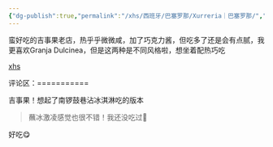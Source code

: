 ```yaml
---
{"dg-publish":true,"permalink":"/xhs/西班牙/巴塞罗那/Xurreria｜巴塞罗那/","tags":["rednote","巴塞罗那"],"created":"2025-03-17T22:06:39.613+08:00","updated":"2025-03-20T22:46:14.728+08:00"}
---
```


 

蛮好吃的吉事果老店，热乎乎微微咸，加了巧克力酱，但吃多了还是会有点腻，我更喜欢Granja Dulcinea，但是这两种是不同风格啦，想坐着配热巧吃

[xhs](https://www.xiaohongshu.com/explore/64af2329000000003401531c?xsec_token=ABj1PG4v3xVOeEBfG9FP7lhEBKWLd24zAaxmRbat2fjMw=&xsec_source=pc_user)

评论区：===========

吉事果！想起了南锣鼓巷沾冰淇淋吃的版本

> 蘸冰激凌感觉也很不错！我还没吃过🥺

好吃😋